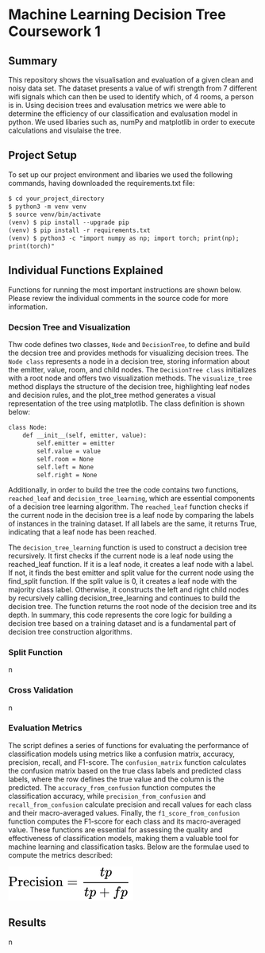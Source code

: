 # Machine Learning Decision Tree Coursework 1

## Summary 
This repository shows the visualisation and evaluation of a given clean and noisy data set. The dataset presents a value of wifi strength from 7 different wifi signals which can then be used to identify which, of 4 rooms, a person is in. Using decision trees and evalusation metrics we were able to determine the efficiency of our classification and evalusation model in python. We used libaries such as, numPy and matplotlib in order to execute calculations and visulaise the tree.

## Project Setup
To set up our project environment and libaries we used the following commands, having downloaded the requirements.txt file:
```
$ cd your_project_directory 
$ python3 -m venv venv
$ source venv/bin/activate
(venv) $ pip install --upgrade pip
(venv) $ pip install -r requirements.txt
(venv) $ python3 -c "import numpy as np; import torch; print(np); print(torch)"
```
## Individual Functions Explained 

Functions for running the most important instructions are shown below. Please review the individual comments in the source code for more information.

### Decsion Tree and Visualization

Thw code defines two classes, `Node` and `DecisionTree`, to define and build the decsion tree and provides methods for visualizing decision trees. The `Node class` represents a node in a decision tree, storing information about the emitter, value, room, and child nodes. The `DecisionTree class` initializes with a root node and offers two visualization methods. The `visualize_tree` method displays the structure of the decision tree, highlighting leaf nodes and decision rules, and the plot_tree method generates a visual representation of the tree using matplotlib. The class definition is shown below:
```
class Node:
    def __init__(self, emitter, value):
        self.emitter = emitter
        self.value = value
        self.room = None
        self.left = None
        self.right = None
```
Additionally, in order to build the tree the code contains two functions, `reached_leaf` and `decision_tree_learning`, which are essential components of a decision tree learning algorithm. The `reached_leaf` function checks if the current node in the decision tree is a leaf node by comparing the labels of instances in the training dataset. If all labels are the same, it returns True, indicating that a leaf node has been reached.

The `decision_tree_learning` function is used to construct a decision tree recursively. It first checks if the current node is a leaf node using the reached_leaf function. If it is a leaf node, it creates a leaf node with a label. If not, it finds the best emitter and split value for the current node using the find_split function. If the split value is 0, it creates a leaf node with the majority class label. Otherwise, it constructs the left and right child nodes by recursively calling decision_tree_learning and continues to build the decision tree. The function returns the root node of the decision tree and its depth. In summary, this code represents the core logic for building a decision tree based on a training dataset and is a fundamental part of decision tree construction algorithms.

### Split Function
n

### Cross Validation
n

### Evaluation Metrics 
The script defines a series of functions for evaluating the performance of classification models using metrics like a confusion matrix, accuracy, precision, recall, and F1-score. The `confusion_matrix` function calculates the confusion matrix based on the true class labels and predicted class labels, where the row defines the true value and the column is the predicted. The `accuracy_from_confusion` function computes the classification accuracy, while `precision_from_confusion` and `recall_from_confusion` calculate precision and recall values for each class and their macro-averaged values. Finally, the `f1_score_from_confusion` function computes the F1-score for each class and its macro-averaged value. These functions are essential for assessing the quality and effectiveness of classification models, making them a valuable tool for machine learning and classification tasks. Below are the formulae used to compute the metrics described:

![Alt Text](https://raw.githubusercontent.com/KennyMiyasato/classification_report_precision_recall_f1-score_blog_post/b059ac3f2ac16780d4deb2405060513b7cd2813c/images/precision_formula.svg)

## Results 
n
